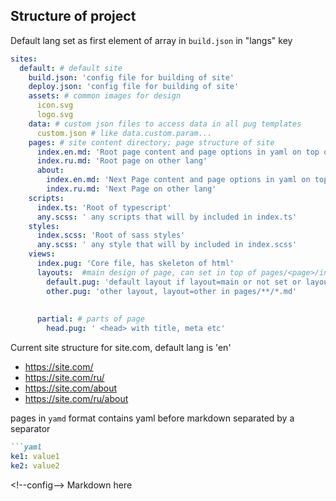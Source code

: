 
## Structure of project

Default lang set as first element of array in `build.json` in "langs" key

```yaml
sites:
  default: # default site
    build.json: 'config file for building of site'
    deploy.json: 'config file for building of site'
    assets: # common images for design
      icon.svg
      logo.svg
    data: # custom json files to access data in all pug templates
      custom.json # like data.custom.param...
    pages: # site content directory; page structure of site  
      index.en.md: 'Root page content and page options in yaml on top of file'
      index.ru.md: 'Root page on other lang'
      about:
        index.en.md: 'Next Page content and page options in yaml on top of file'
        index.ru.md: 'Next Page on other lang'
    scripts:
      index.ts: 'Root of typescript'
      any.scss: ' any scripts that will by included in index.ts'
    styles:
      index.scss: 'Root of sass styles'
      any.scss: ' any style that will by included in index.scss'
    views:
      index.pug: 'Core file, has skeleton of html'
      layouts:  #main design of page, can set in top of pages/<page>/index.<lang>.md
        default.pug: 'default layout if layout=main or not set or layout not found'
        other.pug: 'other layout, layout=other in pages/**/*.md'
      
        
      partial: # parts of page
        head.pug: ' <head> with title, meta etc'
```

Current site structure for site.com, default lang is 'en'
- https://site.com/
- https://site.com/ru/
- https://site.com/about
- https://site.com/ru/about



pages in `yamd` format contains yaml before markdown separated by a separator
```markdown
```yaml
ke1: value1
ke2: value2
```
&lt;!--config-->
Markdown here

```
